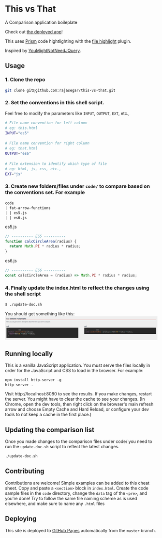 # This vs That 
A Comparison application boileplate

Check out [the deployed app](https://rajasegar.github.io/this-vs-that/)!


This uses [Prism](https://prismjs.com/) code hightlighting with the [file highlight](https://prismjs.com/plugins/file-highlight/) plugin.

Inspired by [YouMightNotNeedJQuery](http://youmightnotneedjquery.com/).

## Usage

### 1. Clone the repo
```sh
git clone git@github.com:rajasegar/this-vs-that.git
```

### 2. Set the conventions in this shell script.

Feel free to modify the parameters like `INPUT`, `OUTPUT`, `EXT`, etc.,

```sh
# File name convention for left column
# eg: this.html
INPUT="es5"

# File name convention for right column
# eg: that.html
OUTPUT="es6"

# File extension to identify which type of file
# eg: html, js, css, etc.,
EXT="js"

```

### 3. Create new folders/files under `code/` to compare based on the conventions set. For example

```
code
| fat-arrow-functions
| | es5.js
| | es6.js
```

es5.js
```js
// ---------- ES5 ----------
function calcCircleArea(radius) {
  return Math.PI * radius * radius;
}
```

es6.js
```js
// ---------- ES6 ----------
const calcCircleArea = (radius) => Math.PI * radius * radius;
```

### 4. Finally update the index.html to reflect the changes using the shell script

```sh
$ ./update-doc.sh
```

You should get something like this:
![es5vses6](https://github.com/rajasegar/this-vs-that/blob/master/assets/sample.png)
## Running locally

This is a vanilla JavaScript application. You must serve the files locally in order for the JavaScript and CSS to load in the browser. For example:

```
npm install http-server -g
http-server .
```

Visit http://localhost:8080 to see the results.
If you make changes, restart the server.
You might have to clear the cache to see your changes. (In Chrome, open the dev tools, then right click on the browser's main refresh arrow and choose Empty Cache and Hard Reload, or configure your dev tools to not keep a cache in the first place.)

## Updating the comparison list
Once you made changes to the comparison files under code/ you need to run the `update-doc.sh` script to reflect the latest changes.
```sh
./update-doc.sh
```

## Contributing

Contributions are welcome!
Simple examples can be added to this cheat sheet.
Copy and paste a `<section>` block in `index.html`.
Create the code sample files in the `code` directory, change the `data` tag of the `<pre>`, and you're done!
Try to follow the same file naming scheme as is used elsewhere, and make sure to name any `.html` files


## Deploying

This site is deployed to [GitHub Pages](https://pages.github.com/) automatically from the `master` branch.



